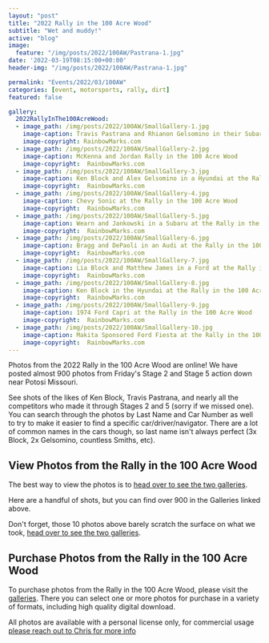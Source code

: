 ```yaml
---
layout: "post"
title: "2022 Rally in the 100 Acre Wood"
subtitle: "Wet and muddy!"
active: "blog"
image:
  feature: "/img/posts/2022/100AW/Pastrana-1.jpg"
date: '2022-03-19T08:15:00+00:00'
header-img: "/img/posts/2022/100AW/Pastrana-1.jpg"

permalink: "Events/2022/03/100AW"
categories: [event, motorsports, rally, dirt]
featured: false

gallery:
  2022RallyInThe100AcreWood:
  - image_path: /img/posts/2022/100AW/SmallGallery-1.jpg
    image-caption: Travis Pastrana and Rhianon Gelsomino in their Subaru at the Rally in the 100 Acre Wood
    image-copyright: RainbowMarks.com
  - image_path: /img/posts/2022/100AW/SmallGallery-2.jpg
    image-caption: McKenna and Jordan Rally in the 100 Acre Wood
    image-copyright:  RainbowMarks.com
  - image_path: /img/posts/2022/100AW/SmallGallery-3.jpg
    image-caption: Ken Block and Alex Gelsomino in a Hyundai at the Rally in the 100 Acre Wood
    image-copyright:  RainbowMarks.com
  - image_path: /img/posts/2022/100AW/SmallGallery-4.jpg
    image-caption: Chevy Sonic at the Rally in the 100 Acre Wood
    image-copyright:  RainbowMarks.com
  - image_path: /img/posts/2022/100AW/SmallGallery-5.jpg
    image-caption: Wearn and Jankowski in a Subaru at the Rally in the 100 Acre Wood
    image-copyright:  RainbowMarks.com
  - image_path: /img/posts/2022/100AW/SmallGallery-6.jpg
    image-caption: Bragg and DePaoli in an Audi at the Rally in the 100 Acre Wood
    image-copyright:  RainbowMarks.com
  - image_path: /img/posts/2022/100AW/SmallGallery-7.jpg
    image-caption: Lia Block and Matthew James in a Ford at the Rally in the 100 Acre Wood
    image-copyright:  RainbowMarks.com
  - image_path: /img/posts/2022/100AW/SmallGallery-8.jpg
    image-caption: Ken Block in the Hyundai at the Rally in the 100 Acre Wood
    image-copyright:  RainbowMarks.com
  - image_path: /img/posts/2022/100AW/SmallGallery-9.jpg
    image-caption: 1974 Ford Capri at the Rally in the 100 Acre Wood
    image-copyright:  RainbowMarks.com
  - image_path: /img/posts/2022/100AW/SmallGallery-10.jpg
    image-caption: Makita Sponsored Ford Fiesta at the Rally in the 100 Acre Wood
    image-copyright:  RainbowMarks.com
---
```


Photos from the 2022 Rally in the 100 Acre Wood are online! We have posted almost 900 photos from Friday's Stage 2 and Stage 5 action down near Potosi Missouri.

See shots of the likes of Ken Block, Travis Pastrana, and nearly all the competitors who made it through Stages 2 and 5 (sorry if we missed one). You can search through the photos by Last Name and Car Number as well to try to make it easier to find a specific car/driver/navigator. There are a lot of common names in the cars though, so last name isn't always perfect (3x Block, 2x Gelsomino, countless Smiths, etc).

## View Photos from the Rally in the 100 Acre Wood

The best way to view the photos is to [head over to see the two galleries](https://photos.rainbowmarks.com/2022/Motorsports/2022-100-Acre-Wood-Rally). 

Here are a handful of shots, but you can find over 900 in the Galleries linked above.

Don't forget, those 10 photos above barely scratch the surface on what we took, [head over to see the two galleries](https://photos.rainbowmarks.com/2022/Motorsports/2022-100-Acre-Wood-Rally).

## Purchase Photos from the Rally in the 100 Acre Wood
To purchase photos from the Rally in the 100 Acre Wood, please visit the [galleries](https://photos.rainbowmarks.com/2022/Motorsports/2022-100-Acre-Wood-Rally). There you can select one or more photos for purchase in a variety of formats, including high quality digital download.

All photos are available with a personal license only, for commercial usage [please reach out to Chris for more info](mailto:rainbowmarks@christoc.com)

